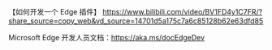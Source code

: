 【如何开发一个 Edge 插件】 https://www.bilibili.com/video/BV1FD4y1C7FR/?share_source=copy_web&vd_source=14701d5a175c7a6c85128b62e63dfd85

Microsoft Edge 开发人员文档：https://aka.ms/docEdgeDev
